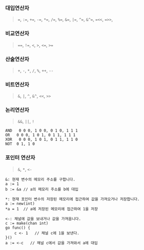 ### 대입연산자
> `=`, `:=`, `+=`, `-=`, `*=`, `/=`, `%=`, `&=`, `|=`, `^=`, `&^=`, `=<<`, `=>>`, 

### 비교연산자
> `==`, `!=`, `<`, `>`, `<=`, `>=`

### 산술연산자 
>`+`, `-`, `*`, `/`, `%`, `++`, `--`

### 비트연산자
> `&`, `|`, `^`, `&^`, `<<`, `>>`

### 논리연산자
> `&&`, `||`, `!`
```
AND   0 0 0, 1 0 0, 0 1 0, 1 1 1
OR   0 0 0, 1 0 1, 0 1 1, 1 1 1
XOR   0 0 0, 1 0 1, 0 1 1, 1 1 0
NOT  0 1, 1 0
```

### 포인터 연산자
> `&`, `*`, `<-`
```
&: 현재 변수의 메모리 주소를 구합니다.
a := 1
b := &a // a의 메모리 주소를 b에 대입

*: 현재 포인터 변수의 저장된 메모리에 접근하여 값을 가져오거나 저장합니다.
a := new(int)
*a = 1  // a에 저장된 메모리에 접근하여 1을 저장

<-: 채널에 값을 보내거나 값을 가져옵니다.
c := make(chan int)
go func() {
    c <- 1   // 채널 c에 1을 보낸다.
}()
a := <-c   // 채널 c에서 값을 가져와서 a에 대입
```
